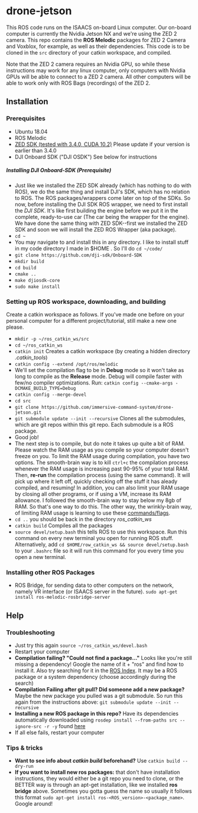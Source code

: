 # drone-jetson
This ROS code runs on the ISAACS on-board Linux computer. Our on-board computer is currently the Nvidia Jetson NX and we're using the ZED 2 camera. This repo contains the **ROS Melodic** packages for ZED 2 Camera and Voxblox, for example, as well as their dependencies. This code is to be cloned in the `src` directory of your catkin workspace, and compiled.

Note that the ZED 2 camera requires an Nvidia GPU, so while these instructions may work for any linux computer, only computers with Nvidia GPUs will be able to connect to a ZED 2 camera. All other computers will be able to work only with ROS Bags (recordings) of the ZED 2.

## Installation

### Prerequisites

- Ubuntu 18.04
- ROS Melodic
- [ZED SDK (tested with 3.4.0, CUDA 10.2)](https://www.stereolabs.com/developers/release/) Please update if your version is earlier than 3.4.0
- DJI Onboard SDK ("DJI OSDK") See below for instructions

##### Installing DJI Onboard-SDK (Prerequisite)
- Just like we installed the ZED SDK already (which has nothing to do with ROS), we do the same thing and install DJI's SDK, which has no relation to ROS. The ROS packages/wrappers come later on top of the SDKs. So now, before installing the DJI SDK ROS wrapper, we need to first install the *DJI SDK*. It's like first building the engine before we put it in the complete, ready-to-use car (The car being the wrapper for the engine). We have done the same thing with ZED SDK--first we installed the ZED SDK and soon we will install the ZED ROS Wrapper (aka package).
- `cd ~`
- You may navigate to and install this in any directory. I like to install stuff in my code directory I made in $HOME . So I'll do `cd ~/code/`
- `git clone https://github.com/dji-sdk/Onboard-SDK`
- `mkdir build`
- `cd build`
- `cmake ..`
- `make djiosdk-core`
- `sudo make install`

### Setting up ROS workspace, downloading, and building

Create a catkin workspace as follows. If you've made one before on your personal computer for a different project/tutorial, still make a new one please.

- `mkdir -p ~/ros_catkin_ws/src`
- `cd ~/ros_catkin_ws`
- `catkin init` Creates a catkin workspace (by creating a hidden directory *.catkin_tools*)
- `catkin config --extend /opt/ros/melodic`
- We'll set the compilation flag to be in **Debug** mode so it won't take as long to compile as the **Release** mode. Debug will compile faster with few/no compiler optimizations. Run: `catkin config --cmake-args -DCMAKE_BUILD_TYPE=Debug` 
- `catkin config --merge-devel`
- `cd src`
- `git clone https://github.com/immersive-command-system/drone-jetson.git`
- `git submodule update --init --recursive` Clones all the submodules, which are git repos within this git repo. Each submodule is a ROS package.
- Good job!
- The next step is to compile, but do note it takes up quite a bit of RAM. Please watch the RAM usage as you compile so your computer doesn't freeze on you. To limit the RAM usage during compilation, you have two options. The smooth-brain way is to kill `ctrl+c` the compilation process whenever the RAM usage is increasing past 90-95% of your total RAM. Then, **re-run** the compilation process (using the same command). It will pick up where it left off, quickly checking off the stuff it has aleady compiled, and resuming! In addition, you can also limit your RAM usage by closing all other programs, or if using a VM, increase its RAM allowance. I followed the smooth-brain way to stay below my 8gb of RAM. So that's one way to do this. The other way, the wrinkly-brain way, of limiting RAM usage is learning to use these [commands/flags](https://github.com/catkin/catkin_tools/issues/167).
- `cd ..` you should be back in the directory *ros_catkin_ws*
- `catkin build` Compiles all the packages
- `source devel/setup.bash` this tells ROS to use this workspace. Run this command on every new terminal you open for running ROS stuff. Alternatively, add `cd $HOME/row_catkin_ws && source devel/setup.bash` to your `.bashrc` file so it will run this command for you every time you open a new terminal.



### Installing other ROS Packages
- ROS Bridge, for sending data to other computers on the network, namely VR interface (or ISAACS server in the future). `sudo apt-get install ros-melodic-rosbridge-server`

## Help

### Troubleshooting
- Just try this again `source ~/ros_catkin_ws/devel.bash`
- Restart your computer
- **Compilation failing? "Could not find a package..."** Looks like you're still missing a dependency! Google the name of it + "ros" and find how to install it. Also try searching for it in the [ROS Index](https://index.ros.org/). It may be a ROS package or a system dependency (choose accordingly during the search)
- **Compilation Failing after git pull? Did someone add a new package?** Maybe the new package you pulled was a git submodule. So run this again from the instructions above: `git submodule update --init --recursive`
- **Installing a new ROS package in this repo?** Have its dependencies automatically downloaded using `rosdep install --from-paths src --ignore-src -r -y` found [here](http://wiki.ros.org/rosdep#Install_dependency_of_all_packages_in_the_workspace)
- If all else fails, restart your computer

### Tips & tricks
- **Want to see info about *catkin build* beforehand?** Use `catkin build --dry-run`
- **If you want to install new ros packages:** that don't have installation instructions, they would either be a git repo you need to clone, or the BETTER way is through an apt-get installation, like we installed **ros bridge** above. Sometimes you gotta guess the name so usually it follows this format `sudo apt-get install ros-<ROS_version>-<package_name>`. Google around!





